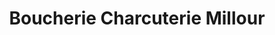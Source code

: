 ---
title: "Boucherie Charcuterie Millour"
url: /quimper/boucherie-charcuterie-millour/
shop: boucherie
---